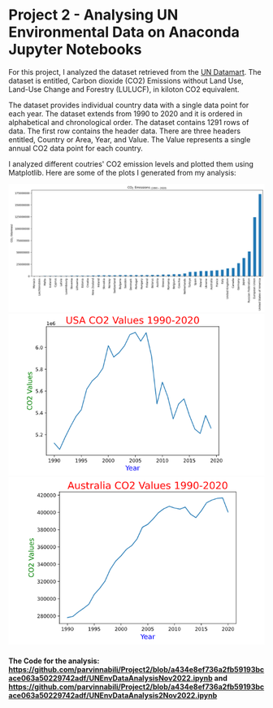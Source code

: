 # Project 2 - Analysing UN Environmental Data on Anaconda Jupyter Notebooks

For this project, I analyzed the dataset retrieved from the [UN Datamart](http://data.un.org/Data.aspx?d=GHG&f=seriesID%3aCO2). The dataset is entitled, Carbon dioxide (CO2) Emissions without Land Use, Land-Use Change and Forestry (LULUCF), in kiloton CO2 equivalent.

The dataset provides individual country data with a single data point for each year. The dataset extends from 1990 to 2020 and it is ordered in alphabetical and chronological order. The dataset contains 1291 rows of data. The first row contains the header data. There are three headers entitled, Country or Area, Year, and Value. The Value represents a single annual CO2 data point for each country.

I analyzed different coutries' CO2 emission levels and plotted them using Matplotlib. Here are some of the plots I generated from my analysis:

![CO2 Emissions](https://github.com/parvinnabili/Project2/blob/a434e8ef736a2fb59193bcace063a50229742adf/CO2%20Emissions.png)
![USA CO2 Values](https://github.com/parvinnabili/Project2/blob/a434e8ef736a2fb59193bcace063a50229742adf/USA%20CO2%20Values.PNG)
![Australia CO2 Values](https://github.com/parvinnabili/Project2/blob/a434e8ef736a2fb59193bcace063a50229742adf/Australia%20CO2%20Values.PNG)

#### The Code for the analysis: https://github.com/parvinnabili/Project2/blob/a434e8ef736a2fb59193bcace063a50229742adf/UNEnvDataAnalysisNov2022.ipynb and https://github.com/parvinnabili/Project2/blob/a434e8ef736a2fb59193bcace063a50229742adf/UNEnvDataAnalysis2Nov2022.ipynb
